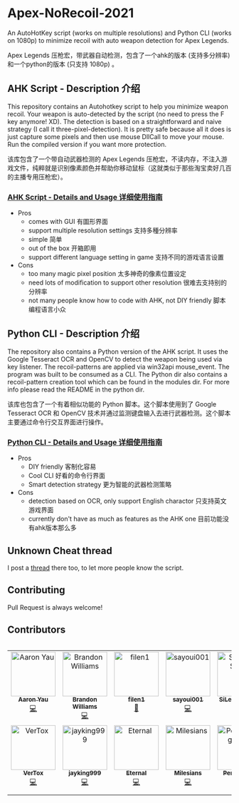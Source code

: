 # Apex-NoRecoil-2021
An AutoHotKey script (works on multiple resolutions) and Python CLI (works on 1080p) to minimize recoil with auto weapon detection for Apex Legends. 

Apex Legends 压枪宏，带武器自动检测，包含了一个ahk的版本 (支持多分辨率) 和一个python的版本 (只支持 1080p) 。


## AHK Script - Description 介绍
This repository contains an Autohotkey script to help you minimize weapon recoil. Your weapon is auto-detected by the script (no need to press the F key anymore! XD). The detection is based on a straightforward and naive strategy (I call it three-pixel-detection). It is pretty safe because all it does is just capture some pixels and then use mouse DllCall to move your mouse. Run the compiled version if you want more protection. 

该库包含了一个带自动武器检测的 Apex Legends 压枪宏，不读内存，不注入游戏文件，纯粹就是识别像素颜色并帮助你移动鼠标（这就类似于那些淘宝卖好几百的主播专用压枪宏）。

### [AHK Script - Details and Usage 详细使用指南](https://github.com/mgsweet/Apex-NoRecoil-2021/tree/main/AHK)

- Pros
  - comes with GUI 有圖形界面
  - support multiple resolution settings 支持多種分辨率
  - simple 简单
  - out of the box 开箱即用
  - support different language setting in game 支持不同的游戏语言设置
- Cons
  - too many magic pixel position 太多神奇的像素位置设定
  - need lots of modification to support other resolution 很难去支持别的分辨率
  - not many people know how to code with AHK, not DIY friendly 脚本编程语言小众

## Python CLI - Description 介绍
The repository also contains a Python version of the AHK script. It uses the Google Tesseract OCR and OpenCV to detect the weapon being used via key listener. The recoil-patterns are applied via win32api mouse_event. The program was built to be consumed as a CLI. The Python dir also contains a recoil-pattern creation tool which can be found in the modules dir. For more info please read the README in the python dir.

该库也包含了一个有着相似功能的 Python 脚本。这个脚本使用到了 Google Tesseract OCR 和 OpenCV 技术并通过监测键盘输入去进行武器检测。这个脚本主要通过命令行交互界面进行操作。

### [Python CLI - Details and Usage 详细使用指南](https://github.com/mgsweet/Apex-NoRecoil-2021/tree/main/python)

- Pros
  - DIY friendly 客制化容易
  - Cool CLI 好看的命令行界面
  - Smart detection strategy 更为智能的武器检测策略
- Cons
  - detection based on OCR, only support English charactor 只支持英文游戏界面
  - currently don't have as much as features as the AHK one 目前功能没有ahk版本那么多

## Unknown Cheat thread 
I post a [thread](https://www.unknowncheats.me/forum/apex-legends/476508-apex-norecoil-2021-official-post-auto-detect-multiple-resolution-supported.html) there too, to let more people know the script.

## Contributing
Pull Request is always welcome!

## Contributors
<table>
  <tr>
<!-- ALL-CONTRIBUTORS-LIST:START - Do not remove or modify this section -->
<!-- prettier-ignore-start -->
<!-- markdownlint-disable -->
<table>
  <tbody>
    <tr>
      <td align="center" valign="top" width="14.28%"><a href="http://mgsweet.com"><img src="https://avatars.githubusercontent.com/u/15327389?v=4?s=100" width="100px;" alt="Aaron Yau"/><br /><sub><b>Aaron Yau</b></sub></a><br /><a href="https://github.com/mgsweet/Apex-NoRecoil-2021/commits?author=mgsweet" title="Code">💻</a></td>
      <td align="center" valign="top" width="14.28%"><a href="https://www.wemakeart.co.za"><img src="https://avatars.githubusercontent.com/u/21266436?v=4?s=100" width="100px;" alt="Brandon Williams"/><br /><sub><b>Brandon Williams</b></sub></a><br /><a href="https://github.com/mgsweet/Apex-NoRecoil-2021/commits?author=krampus-nuggets" title="Code">💻</a></td>
      <td align="center" valign="top" width="14.28%"><a href="https://github.com/filen1"><img src="https://avatars.githubusercontent.com/u/88589472?v=4?s=100" width="100px;" alt="filen1"/><br /><sub><b>filen1</b></sub></a><br /><a href="#data-filen1" title="Data">🔣</a></td>
      <td align="center" valign="top" width="14.28%"><a href="https://github.com/sayoui001"><img src="https://avatars.githubusercontent.com/u/89756686?v=4?s=100" width="100px;" alt="sayoui001"/><br /><sub><b>sayoui001</b></sub></a><br /><a href="https://github.com/mgsweet/Apex-NoRecoil-2021/commits?author=sayoui001" title="Code">💻</a></td>
      <td align="center" valign="top" width="14.28%"><a href="https://github.com/SiLeNT-Sooul"><img src="https://avatars.githubusercontent.com/u/72454428?v=4?s=100" width="100px;" alt="SiLeNT-Sooul"/><br /><sub><b>SiLeNT-Sooul</b></sub></a><br /><a href="#data-SiLeNT-Sooul" title="Data">🔣</a></td>
      <td align="center" valign="top" width="14.28%"><a href="https://github.com/ThirdPetros"><img src="https://avatars.githubusercontent.com/u/60510041?v=4?s=100" width="100px;" alt="Petros"/><br /><sub><b>Petros</b></sub></a><br /><a href="#data-thirdpetros" title="Data">🔣</a></td>
      <td align="center" valign="top" width="14.28%"><a href="https://github.com/VStorm001"><img src="https://avatars.githubusercontent.com/u/79291809?v=4?s=100" width="100px;" alt="VStorm001"/><br /><sub><b>VStorm001</b></sub></a><br /><a href="https://github.com/mgsweet/Apex-NoRecoil-2021/commits?author=VStorm001" title="Code">💻</a></td>
    </tr>
    <tr>
      <td align="center" valign="top" width="14.28%"><a href="https://github.com/VerTox"><img src="https://avatars.githubusercontent.com/u/5575681?v=4?s=100" width="100px;" alt="VerTox"/><br /><sub><b>VerTox</b></sub></a><br /><a href="https://github.com/mgsweet/Apex-NoRecoil-2021/commits?author=VerTox" title="Code">💻</a></td>
      <td align="center" valign="top" width="14.28%"><a href="https://github.com/jayking999"><img src="https://avatars.githubusercontent.com/u/67616183?v=4?s=100" width="100px;" alt="jayking999"/><br /><sub><b>jayking999</b></sub></a><br /><a href="https://github.com/mgsweet/Apex-NoRecoil-2021/commits?author=jayking999" title="Code">💻</a></td>
      <td align="center" valign="top" width="14.28%"><a href="https://github.com/Eternal-Walnut"><img src="https://avatars.githubusercontent.com/u/100213430?v=4?s=100" width="100px;" alt="Eternal"/><br /><sub><b>Eternal</b></sub></a><br /><a href="https://github.com/mgsweet/Apex-NoRecoil-2021/commits?author=Eternal-Walnut" title="Code">💻</a></td>
      <td align="center" valign="top" width="14.28%"><a href="https://github.com/Milesians"><img src="https://avatars.githubusercontent.com/u/37968554?v=4?s=100" width="100px;" alt="Milesians"/><br /><sub><b>Milesians</b></sub></a><br /><a href="https://github.com/mgsweet/Apex-NoRecoil-2021/commits?author=Milesians" title="Code">💻</a></td>
      <td align="center" valign="top" width="14.28%"><a href="https://github.com/richardzzp"><img src="https://avatars.githubusercontent.com/u/39645545?v=4?s=100" width="100px;" alt="Pengcheng Zeng"/><br /><sub><b>Pengcheng Zeng</b></sub></a><br /><a href="#data-richardzzp" title="Data">🔣</a></td>
    </tr>
  </tbody>
</table>

<!-- markdownlint-restore -->
<!-- prettier-ignore-end -->

<!-- ALL-CONTRIBUTORS-LIST:END -->
</table>
